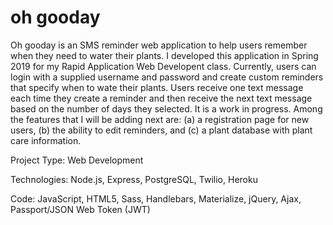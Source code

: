 # oh gooday

Oh gooday is an SMS reminder web application to help users remember when they need to water their plants. I developed this application in Spring 2019 for my Rapid Application Web Developent class. Currently, users can login with a supplied username and password and create custom reminders that specify when to wate their plants. Users receive one text message each time they create a reminder and then receive the next text message based on the number of days they selected. It is a work in progress. Among the features that I will be adding next are: (a) a registration page for new users, (b) the ability to edit reminders, and (c) a plant database with plant care information. 

Project Type: Web Development 

Technologies: Node.js, Express, PostgreSQL, Twilio, Heroku 

Code: JavaScript, HTML5, Sass, Handlebars, Materialize, jQuery, Ajax, Passport/JSON Web Token (JWT)